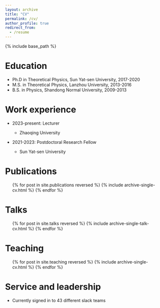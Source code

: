 ```yaml
---
layout: archive
title: "CV"
permalink: /cv/
author_profile: true
redirect_from:
  - /resume
---
```


{% include base_path %}

# Education

* Ph.D in Theoretical Physics, Sun Yat-sen University, 2017-2020
* M.S. in Theoretical Physics, Lanzhou University, 2013-2016
* B.S. in Physics, Shandong Normal University, 2009-2013

# Work experience

* 2023-present: Lecturer
  * Zhaoqing University

* 2021-2023: Postdoctoral Research Fellow
  * Sun Yat-sen University

Publications
======

  <ul>{% for post in site.publications reversed %}
    {% include archive-single-cv.html %}
  {% endfor %}</ul>
  
Talks
======

  <ul>{% for post in site.talks reversed %}
    {% include archive-single-talk-cv.html  %}
  {% endfor %}</ul>
  
Teaching
======

  <ul>{% for post in site.teaching reversed %}
    {% include archive-single-cv.html %}
  {% endfor %}</ul>
  
Service and leadership
======

* Currently signed in to 43 different slack teams
